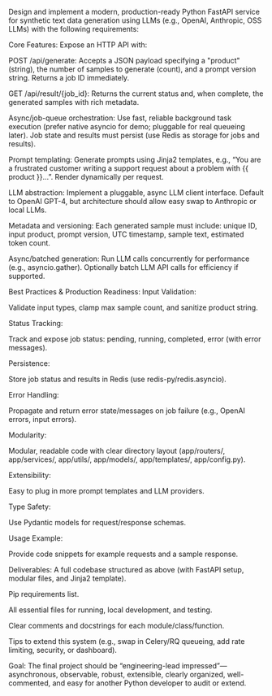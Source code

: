 Design and implement a modern, production-ready Python FastAPI service for synthetic text data generation using LLMs (e.g., OpenAI, Anthropic, OSS LLMs) with the following requirements:

Core Features:
Expose an HTTP API with:

POST /api/generate: Accepts a JSON payload specifying a "product" (string), the number of samples to generate (count), and a prompt version string. Returns a job ID immediately.

GET /api/result/{job_id}: Returns the current status and, when complete, the generated samples with rich metadata.

Async/job-queue orchestration:
Use fast, reliable background task execution (prefer native asyncio for demo; pluggable for real queueing later). Job state and results must persist (use Redis as storage for jobs and results).

Prompt templating:
Generate prompts using Jinja2 templates, e.g., “You are a frustrated customer writing a support request about a problem with {{ product }}…”. Render dynamically per request.

LLM abstraction:
Implement a pluggable, async LLM client interface. Default to OpenAI GPT-4, but architecture should allow easy swap to Anthropic or local LLMs.

Metadata and versioning:
Each generated sample must include: unique ID, input product, prompt version, UTC timestamp, sample text, estimated token count.

Async/batched generation:
Run LLM calls concurrently for performance (e.g., asyncio.gather). Optionally batch LLM API calls for efficiency if supported.

Best Practices & Production Readiness:
Input Validation:

Validate input types, clamp max sample count, and sanitize product string.

Status Tracking:

Track and expose job status: pending, running, completed, error (with error messages).

Persistence:

Store job status and results in Redis (use redis-py/redis.asyncio).

Error Handling:

Propagate and return error state/messages on job failure (e.g., OpenAI errors, input errors).

Modularity:

Modular, readable code with clear directory layout (app/routers/, app/services/, app/utils/, app/models/, app/templates/, app/config.py).

Extensibility:

Easy to plug in more prompt templates and LLM providers.

Type Safety:

Use Pydantic models for request/response schemas.

Usage Example:

Provide code snippets for example requests and a sample response.

Deliverables:
A full codebase structured as above (with FastAPI setup, modular files, and Jinja2 template).

Pip requirements list.

All essential files for running, local development, and testing.

Clear comments and docstrings for each module/class/function.

Tips to extend this system (e.g., swap in Celery/RQ queueing, add rate limiting, security, or dashboard).

Goal:
The final project should be “engineering-lead impressed”—asynchronous, observable, robust, extensible, clearly organized, well-commented, and easy for another Python developer to audit or extend.